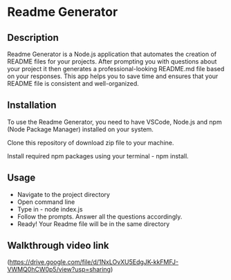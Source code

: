 # Readme Generator

## Description

Readme Generator is a Node.js application that automates the creation of README files for your projects. After prompting you with questions about your project it then generates a professional-looking README.md file based on your responses. This app helps you to save time and ensures that your README file is consistent and well-organized.

## Installation

To use the Readme Generator, you need to have VSCode, Node.js and npm (Node Package Manager) installed on your system. 

Clone this repository of download zip file to your machine.

Install required npm packages using your terminal - npm install.

## Usage

- Navigate to the project directory
- Open command line
- Type in - node index.js
- Follow the prompts. Answer all the questions accordingly.
- Ready! Your Readme file will be in the same directory 

## Walkthrough video link

(https://drive.google.com/file/d/1NxLOvXU5EdgJK-kkFMFJ-VWMQ0hCW0p5/view?usp=sharing)